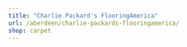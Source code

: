 ```yaml
---
title: "Charlie Packard's FlooringAmerica"
url: /aberdeen/charlie-packards-flooringamerica/
shop: carpet
---
```

